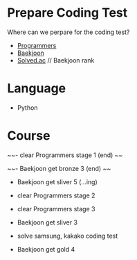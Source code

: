 # Prepare Coding Test

Where can we perpare for the coding test?

- [Programmers]
- [Baekjoon]
- [Solved.ac] // Baekjoon rank

# Language
- Python


# Course
~~- clear Programmers stage 1 (end) ~~

~~- Baekjoon get bronze 3 (end) ~~

- Baekjoon get sliver 5 (...ing)

- clear Programmers stage 2

- clear Programmers stage 3

- Baekjoon get sliver 3

- solve samsung, kakako coding test

- Baekjoon get gold 4



[Programmers]: <https://programmers.co.kr/>
[Baekjoon]: <https://www.acmicpc.net/>
[Solved.ac]: <https://solved.ac/>
